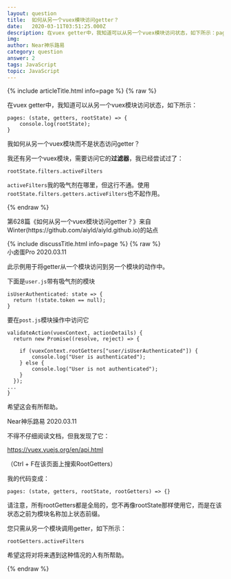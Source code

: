 ```yaml
---
layout: question
title:  如何从另一个vuex模块访问getter？
date:   2020-03-11T03:51:25.000Z
description: 在vuex getter中，我知道可以从另一个vuex模块访问状态，如下所示：pages  (state, getters, rootState) =...
img: 
author: Near神乐路易
category: question
answer: 2
tags: JavaScript
topic: JavaScript
---
```

<div class="article-root">
  <div class="article">
    {% include articleTitle.html info=page %}
    {% raw %}
    <div class="article-content"><p><font style="vertical-align: inherit;"><font style="vertical-align: inherit;">在vuex getter中，我知道可以从另一个vuex模块访问状态，如下所示：</font></font></p>

<pre><code>pages: (state, getters, rootState) =&gt; {<font></font>
    console.log(rootState);<font></font>
}<font></font>
</code></pre>

<p><font style="vertical-align: inherit;"><font style="vertical-align: inherit;">我如何从另一个vuex模块而不是状态访问getter？ </font></font></p>

<p><font style="vertical-align: inherit;"><font style="vertical-align: inherit;">我还有另一个vuex模块</font><font style="vertical-align: inherit;">，需要访问它的</font></font><strong><font style="vertical-align: inherit;"><font style="vertical-align: inherit;">过滤器</font></font></strong><font style="vertical-align: inherit;"><font style="vertical-align: inherit;">，我已经尝试过了：</font></font></p>

<pre><code>rootState.filters.activeFilters
</code></pre>

<p><font style="vertical-align: inherit;"></font><code>activeFilters</code><font style="vertical-align: inherit;"><font style="vertical-align: inherit;">我的吸气剂</font><font style="vertical-align: inherit;">在哪里，</font><font style="vertical-align: inherit;">但这行不通。</font><font style="vertical-align: inherit;">使用</font></font><code>rootState.filters.getters.activeFilters</code><font style="vertical-align: inherit;"><font style="vertical-align: inherit;">也不起作用。</font></font></p></div>
    {% endraw %}
  </div>
  <p class="winter_mark">第628篇《如何从另一个vuex模块访问getter？》来自Winter(https://github.com/aiyld/aiyld.github.io)的站点</p>
  <div class="discuss-wrapper">
    {% include discussTitle.html info=page %}
    {% raw %}
    <div class="discuss-list">
    <div class="discuss-item">
        <div class="discuss-parent">
          <div class="discuss-meta">
            <span class="discuss-user">小卤蛋Pro</span>
            <span class="discuss-time">2020.03.11</span>
          </div>
          <div class="discuss-comment"><p><font style="vertical-align: inherit;"><font style="vertical-align: inherit;">此示例用于将getter从一个模块访问到另一个模块的动作中。</font></font></p>

<p><font style="vertical-align: inherit;"><font style="vertical-align: inherit;">下面是</font></font><code>user.js</code><font style="vertical-align: inherit;"><font style="vertical-align: inherit;">带有吸气剂的模块</font></font></p>

<pre><code>isUserAuthenticated: state =&gt; {<font></font>
  return !(state.token == null);<font></font>
}<font></font>
</code></pre>

<p><font style="vertical-align: inherit;"><font style="vertical-align: inherit;">要在</font></font><code>post.js</code><font style="vertical-align: inherit;"><font style="vertical-align: inherit;">模块操作中</font><font style="vertical-align: inherit;">访问它</font></font></p>

<pre><code>validateAction(vuexContext, actionDetails) {<font></font>
  return new Promise((resolve, reject) =&gt; {<font></font>
<font></font>
    if (vuexContext.rootGetters["user/isUserAuthenticated"]) {<font></font>
        console.log("User is authenticated");<font></font>
    } else {<font></font>
        console.log("User is not authenticated");<font></font>
    }<font></font>
  });<font></font>
...<font></font>
}<font></font>
</code></pre>

<p><font style="vertical-align: inherit;"><font style="vertical-align: inherit;">希望这会有所帮助。</font></font></p></div>
        </div></div><div class="discuss-item">
        <div class="discuss-parent">
          <div class="discuss-meta">
            <span class="discuss-user">Near神乐路易</span>
            <span class="discuss-time">2020.03.11</span>
          </div>
          <div class="discuss-comment"><p><font style="vertical-align: inherit;"><font style="vertical-align: inherit;">不得不仔细阅读文档，但我发现了它：</font></font></p>

<p><a href="https://vuex.vuejs.org/en/api.html" rel="noreferrer"><font style="vertical-align: inherit;"><font style="vertical-align: inherit;">https://vuex.vuejs.org/en/api.html</font></font></a></p>

<p><font style="vertical-align: inherit;"><font style="vertical-align: inherit;">（Ctrl + F在该页面上搜索RootGetters）</font></font></p>

<p><font style="vertical-align: inherit;"><font style="vertical-align: inherit;">我的代码变成：</font></font></p>

<pre><code>pages: (state, getters, rootState, rootGetters) =&gt; {}
</code></pre>

<p><font style="vertical-align: inherit;"><font style="vertical-align: inherit;">请注意，所有rootGetters都是全局的，您不再像rootState那样使用它，而是在该状态之前为模块名称加上状态前缀。</font></font></p>

<p><font style="vertical-align: inherit;"><font style="vertical-align: inherit;">您只需从另一个模块调用getter，如下所示：</font></font></p>

<pre><code>rootGetters.activeFilters
</code></pre>

<p><font style="vertical-align: inherit;"><font style="vertical-align: inherit;">希望这将对将来遇到这种情况的人有所帮助。</font></font></p></div>
        </div></div>
    </div>
    {% endraw %}
  </div>
<div>
